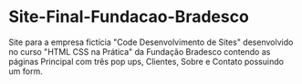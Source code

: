 # Site-Final-Fundacao-Bradesco
Site para a empresa fictícia "Code Desenvolvimento de Sites" desenvolvido no curso "HTML CSS na Prática" da Fundação Bradesco contendo as páginas Principal com três pop ups, Clientes, Sobre e Contato possuindo um form.
